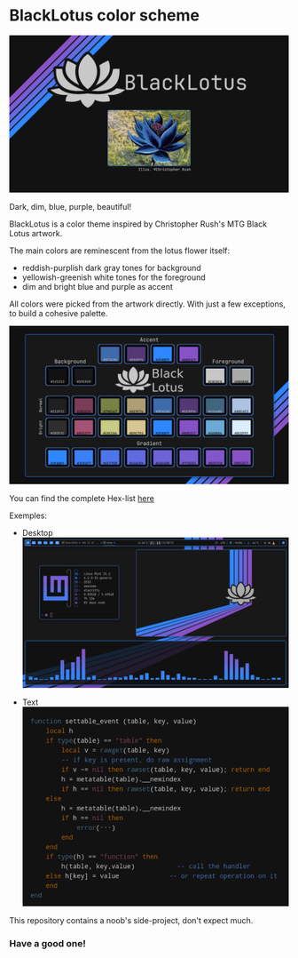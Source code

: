 # BlackLotus color scheme
![](./cover.png)

Dark, dim, blue, purple, beautiful!

BlackLotus is a color theme inspired by Christopher Rush's MTG Black Lotus artwork.

The main colors are reminescent from the lotus flower itself:
- reddish-purplish dark gray tones for background
-  yellowish-greenish white tones for the foreground
-  dim and bright blue and purple as accent


All colors were picked from the artwork directly. With just a few exceptions, to build a cohesive palette. 

![](./palette.png)

You can find the complete Hex-list [here](https://github.com/PoisonIsBestType/BlackLotus/blob/main/hex-list.txt)

Exemples:

- Desktop
![](./desktop.png)


- Text
![](./text.png)


This repository contains a noob's side-project, don't expect much.



### Have a good one!
